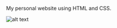 My personal website using HTML and CSS.

![alt text](https://github.com/romi2410/romipadam/tree/main/images/website_screenshot.png)

